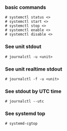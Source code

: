 

### basic commands

```
# systemctl status <>
# systemctl start <>
# systemctl stop <>
# systemctl enable <>
# systemctl disable <>
```

### See unit stdout 
```
# journalctl -u <unit>

```

### See unit realtime stdout

```
# journalctl -f -u <unit>
```

### See stdout by UTC time

```
# journalctl --utc
```

### See systemd top

```
# systemd-cgtop
```